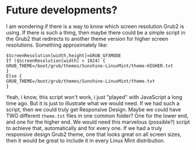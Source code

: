 # Future developments?
I am wondering if there is a way to know which screen resolution Grub2 is using. If there is such a thing, then maybe there could be a simple script in the Grub2 that redirects to another theme version for higher screen resolutions. Something approximately like:
```
$ScreenResolution[width,height]=GRUB_GFXMODE
If ($ScreenResolution[width] > 1024) {
GRUB_THEME=/boot/grub/themes/Sunshine-LinuxMint/theme-HIGHER.txt
}
Else {
GRUB_THEME=/boot/grub/themes/Sunshine-LinuxMint/theme.txt
}
```

Yeah, i know, this script won't work, i just "played" with JavaScript a long time ago. But it is just to illustrate what we would need. If we had such a script, then we could truly get Responsive Design. Maybe we could have TWO different `theme.txt` files in one common folder? One for the lower end, and one for the higher end. We would need this marvelous (possible?) script to achieve that, automatically and for every one. If we had a truly responsive design Grub2 theme, one that looks great on all screen sizes, then it would be great to include it in every Linux Mint distribution.
